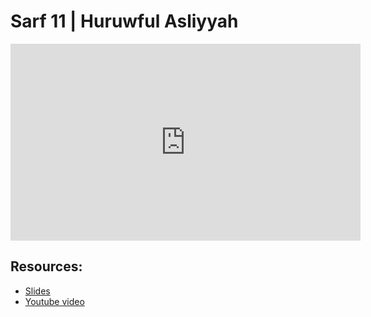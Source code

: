 # Sarf 11 | Huruwful Asliyyah

<iframe width="560" height="315" src="https://www.youtube-nocookie.com/embed/k91N4fTUovc?start=0" frameborder="0" allow="accelerometer; autoplay; encrypted-media; gyroscope; picture-in-picture" allowfullscreen="allowfullscreen"></iframe><BR>



## Resources:
- [Slides](https://github.com/arshare/resources_balagha_pdfs)
- [Youtube video](https://www.youtube.com/watch?v=k91N4fTUovc&list=PLzn0qdi6JpdvWf0IDGNfaiM-okPqDuQoc&index=$INDEX)
